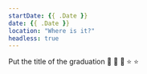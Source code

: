 ```yaml
---
startDate: {{ .Date }}
date: {{ .Date }}
location: "Where is it?"
headless: true
---
```


Put the title of the graduation :star2: :star2: :star2: :star: :star: